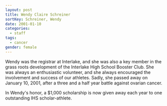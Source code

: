 ```yaml
---
layout: post
title: Wendy Claire Schreiner
sortKey: Schreiner, Wendy
date: 2001-01-10
categories:
  - staff
tags:
  - cancer
gender: female
---
```

Wendy was the registrar at Interlake, and she was also a key member in the grass roots development of the Interlake High School Booster Club.  She was always an enthusiastic volunteer, and she always encouraged the involvement and success of our athletes.  Sadly, she passed away on January 10, 2001, after a three and a half year battle against ovarian cancer.  

In Wendy's honor, a $1,000 scholarship is now given away each year to one outstanding IHS scholar-athlete.